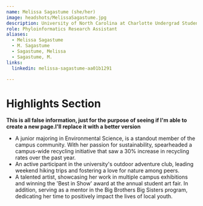 ```yaml
---
name: Melissa Sagastume (she/her)
image: headshots/MelissaSagastume.jpg
description: University of North Carolina at Charlotte Undergrad Student 
role: Phyloinformatics Research Assistant 
aliases: 
  - Melissa Sagastume
  - M. Sagastume
  - Sagastume, Melissa
  - Sagastume, M.
links: 
  linkedin: melissa-sagastume-aa01b1291

---
```


# Highlights Section

**This is all false information, just for the purpose of seeing if I'm able to create a new page.I'll replace it with a better version**

- A junior majoring in Environmental Science, is a standout member of the campus community. With her passion for sustainability, spearheaded a campus-wide recycling initiative that saw a 30% increase in recycling rates over the past year.
- An active participant in the university's outdoor adventure club, leading weekend hiking trips and fostering a love for nature among peers.
- A talented artist, showcasing her work in multiple campus exhibitions and winning the 'Best in Show' award at the annual student art fair. In addition, serving as a mentor in the Big Brothers Big Sisters program, dedicating her time to positively impact the lives of local youth.



